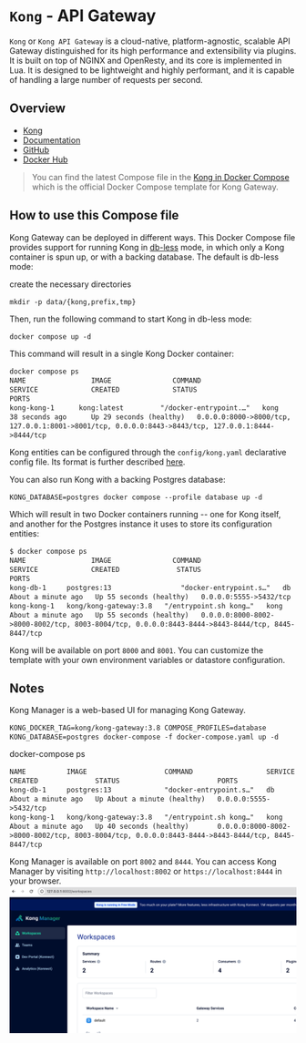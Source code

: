 # `Kong` - API Gateway


`Kong` or `Kong API Gateway` is a cloud-native, platform-agnostic, scalable API Gateway distinguished for its high performance and extensibility via plugins. It is built on top of NGINX and OpenResty, and its core is implemented in Lua. It is designed to be lightweight and highly performant, and it is capable of handling a large number of requests per second.

## Overview

- [Kong](https://konghq.com/)
- [Documentation](https://www.elastic.co/docs)
- [GitHub](https://github.com/Kong/kong)
- [Docker Hub](https://hub.docker.com/_/kong)
  
> You can find the latest Compose file in the [Kong in Docker Compose](https://github.com/Kong/docker-kong/blob/master/compose/README.md) which is the official Docker Compose template for Kong Gateway.

## How to use this Compose file

Kong Gateway can be deployed in different ways. This Docker Compose file provides
support for running Kong in [db-less][kong-docs-dbless] mode, in which only a Kong
container is spun up, or with a backing database. The default is db-less mode:

create the necessary directories

```shell
mkdir -p data/{kong,prefix,tmp} 
```

Then, run the following command to start Kong in db-less mode:
```shell
docker compose up -d
```

This command will result in a single Kong Docker container:

```shell
docker compose ps
NAME                IMAGE               COMMAND                  SERVICE             CREATED             STATUS                    PORTS
kong-kong-1      kong:latest         "/docker-entrypoint.…"   kong                38 seconds ago      Up 29 seconds (healthy)   0.0.0.0:8000->8000/tcp, 127.0.0.1:8001->8001/tcp, 0.0.0.0:8443->8443/tcp, 127.0.0.1:8444->8444/tcp
```

Kong entities can be configured through the `config/kong.yaml` declarative config
file. Its format is further described [here][kong-docs-dbless-file].

You can also run Kong with a backing Postgres database:

```shell
KONG_DATABASE=postgres docker compose --profile database up -d

```

Which will result in two Docker containers running -- one for Kong itself, and
another for the Postgres instance it uses to store its configuration entities:

```shell
$ docker compose ps
NAME                IMAGE               COMMAND                  SERVICE             CREATED              STATUS                        PORTS
kong-db-1     postgres:13                 "docker-entrypoint.s…"   db        About a minute ago   Up 55 seconds (healthy)   0.0.0.0:5555->5432/tcp
kong-kong-1   kong/kong-gateway:3.8   "/entrypoint.sh kong…"   kong      About a minute ago   Up 55 seconds (healthy)   0.0.0.0:8000-8002->8000-8002/tcp, 8003-8004/tcp, 0.0.0.0:8443-8444->8443-8444/tcp, 8445-8447/tcp
```

Kong will be available on port `8000` and `8001`. You can customize the template
with your own environment variables or datastore configuration.

## Notes

Kong Manager is a web-based UI for managing Kong Gateway.

```shell
KONG_DOCKER_TAG=kong/kong-gateway:3.8 COMPOSE_PROFILES=database KONG_DATABASE=postgres docker-compose -f docker-compose.yaml up -d
```
docker-compose ps
```shell
NAME          IMAGE                   COMMAND                  SERVICE   CREATED              STATUS                        PORTS
kong-db-1     postgres:13             "docker-entrypoint.s…"   db        About a minute ago   Up About a minute (healthy)   0.0.0.0:5555->5432/tcp
kong-kong-1   kong/kong-gateway:3.8   "/entrypoint.sh kong…"   kong      About a minute ago   Up 40 seconds (healthy)       0.0.0.0:8000-8002->8000-8002/tcp, 8003-8004/tcp, 0.0.0.0:8443-8444->8443-8444/tcp, 8445-8447/tcp
```

Kong Manager is available on port `8002` and `8444`. You can access Kong Manager by visiting `http://localhost:8002` or `https://localhost:8444` in your browser.
![kong manager](./docs/manager.png)

[kong-docs-url]: https://docs.konghq.com/
[kong-docs-dbless]: https://docs.konghq.com/gateway/latest/production/deployment-topologies/db-less-and-declarative-config/#main
[kong-docs-dbless-file]: https://docs.konghq.com/gateway/latest/production/deployment-topologies/db-less-and-declarative-config/#declarative-configuration-format
[kong-docker-url]: https://hub.docker.com/_/kong
[github-new-issue]: https://github.com/Kong/docker-kong/issues/new
